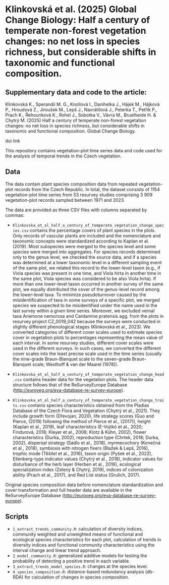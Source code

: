 # Klinkovská et al. (2025) Global Change Biology: Half a century of temperate non-forest vegetation changes: no net loss in species richness, but considerable shifts in taxonomic and functional composition.

## Supplementary data and code to the article: 
Klinkovská K., Sperandii M. G., Knollová I., Danihelka J., Hájek M., Hájková P., Hroudová Z., Jiroušek M., Lepš J., Navrátilová J., Peterka T., Petřík P., Prach K., Řehounková K., Rohel J., Sobotka V., Vávra M., Bruelheide H. & Chytrý M. (2025) Half a century of temperate non-forest vegetation changes: no net loss in species richness, but considerable shifts in taxonomic and functional composition. Global Change Biology.

doi link

This repository contains vegetation-plot time series data and code used for the analysis of temporal trends in the Czech vegetation. 

## Data
The data contain plant species composition data from repeated vegetation-plot records from the Czech Republic. In total, the dataset consists of 1154 vegetation-plot time series from 53 resurvey studies comprising 3 909 vegetation-plot records sampled between 1971 and 2023. 

The data are provided as three CSV files with columns separated by commas:

* `Klinkovska_et_al_half_a_century_of_temperate_vegetation_change_species.csv` contains the percentage covers of plant species in the plots. Only records of vascular plants are included and the nomenclature and taxonomic concepts were standardized according to Kaplan et al. (2019). Most subspecies were merged to the species level and some species were merged into aggregates. For species records determined only to the genus level, we checked the source data, and if a species was determined at a lower taxonomic level in a different sampling event of the same plot, we related this record to the lower-level taxon (e.g., if Viola species was present in one time, and Viola hirta in another time in the same plot, Viola species was considered to be also Viola hirta). If more than one lower-level taxon occurred in another survey of the same plot, we equally distributed the cover of the genus-level record among the lower-level taxa. To minimize pseudoturnover caused by the misidentification of taxa in some surveys of a specific plot, we merged species we suspected to be misidentified under the name used in the last survey within a given time series. Moreover, we excluded vernal taxa Anemone nemorosa and Cardamine pratensis agg. from the plots in resurvey project CZ_0019_042 because the surveys were conducted in slightly different phenological stages (Klinkovská et al., 2023). We converted categories of different cover scales used to estimate species cover in vegetation plots to percentages representing the mean value of each interval. In some resurvey studies, different cover scales were used in the different surveys. In such cases, we converted the different cover scales into the least precise scale used in the time series (usually the nine-grade Braun-Blanquet scale to the seven-grade Braun-Blanquet scale; Westhoff & van der Maarel (1978)). 

* `Klinkovska_et_al_half_a_century_of_temperate_vegetation_change_head.csv` contains header data for the vegetation plots. The header data structure follows that of the ReSurveyEurope Database (http://euroveg.org/eva-database-re-survey-europe). 

* `Klinkovska_et_al_half_a_century_of_temperate_vegetation_change_traits.csv` contains species characteristics obtained from the Pladias Database of the Czech Flora and Vegetation (Chytrý et al., 2021). They include growth form (Dřevojan, 2020), life strategy scores (Guo and Pierce, (2019) following the method of Pierce et al., (2017)), height (Kaplan et al., 2019), leaf characteristics (E-Vojtkó et al., 2020; Findurová, 2018; Kleyer et al., 2008; Klotz & Kühn, 2002), flower characteristics (Durka, 2002), reproduction type (Chrtek, 2018; Durka, 2002), dispersal strategy (Sádlo et al., 2018), myrmecochory (Konečná et al., 2018), symbiosis with nitrogen fixers (Blažek & Lepš, 2016), trophic mode (Těšitel et al., 2016), taxon origin (Pyšek et al., 2022), Ellenberg-type indicator values (Chytrý et al., 2018), indicator values for disturbance of the herb layer (Herben et al., 2016), ecological specialization index (Zelený & Chytrý, 2019), indices of colonization ability (Prach et al., 2017), and Red List status (Grulich, 2017).

Original species composition data before nomenclature standardization and cover transformation and full header data are available in the ReSurveyEurope Database (http://euroveg.org/eva-database-re-survey-europe). 

## Scripts
* `1_extract_trends_community.R`: calculation of diversity indices, community weighted and unweighted means of functional and ecological species characteristics for each plot, calculation of trends in diversity indices and functional community characteristics using the interval change and linear trend approach. 
* `2_model_community.R`: generalized additive models for testing the probability of detecting a positive trend in each variable.
* `3_extract_trends_model_species.R`: changes at the species level.
* `4_species_composition.R`: distance-based redundancy analysis (db-RDA) for calculation of changes in species composition.
